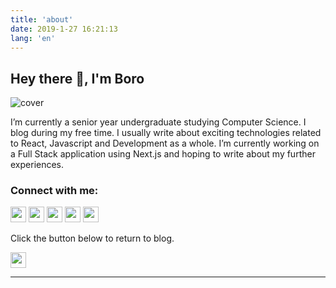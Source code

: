 ```yaml
---
title: 'about'
date: 2019-1-27 16:21:13
lang: 'en'
---
```


<div align="left">

## Hey there 👋, I'm Boro

![cover](/og.png)

I’m currently a senior year undergraduate studying Computer Science. I blog during my free time. I usually write about exciting technologies related to React, Javascript and Development as a whole. I’m currently working on a Full Stack application using Next.js and hoping to write about my further experiences.

</div>

### Connect with me:

<a href="https://sintu-boro.netlify.app/"><img src="https://img.shields.io/badge/portfolio-%beatport.svg?&style=for-the-badge&logo=polymer-project&logoColor=white" height=25></a>
<a href="https://boro-ui-ux.webflow.io/"><img src="https://img.shields.io/badge/UI/UX-%beatport.svg?color=orange&style=for-the-badge&logo=udacity&logoColor=white" height=25></a>
<a href="https://www.linkedin.com/in/sintu-boro-5a5aa415b/"><img src="https://img.shields.io/badge/linkedin-%230077B5.svg?&style=for-the-badge&logo=linkedin&logoColor=white" height=25></a>
<a href="https://www.instagram.com/middlechild.x/"><img src="https://img.shields.io/badge/instagram-%23E4405F.svg?&style=for-the-badge&logo=instagram&logoColor=white" height=25></a>
<a href="https://www.facebook.com/404slimboysavage/"><img src="https://img.shields.io/badge/facebook-%230077B5.svg?&style=for-the-badge&logo=facebook&logoColor=white" height=25></a>

<!-- <div align="center" class="LI-profile-badge"  data-version="v1" data-size="medium" data-locale="en_US" data-type="vertical" data-theme="dark" data-vanity="sintu-boro">

<a class="LI-simple-link" href='https://in.linkedin.com/in/sintu-boro?trk=profile-badge'>Sintu Boro</a>

</div> -->

<!-- <div class="LI-profile-badge"  data-version="v1" data-size="medium" data-locale="en_US" data-type="horizontal" data-theme="light" data-vanity="sintu-boro"><a class="LI-simple-link" href='https://in.linkedin.com/in/sintu-boro?trk=profile-badge'>Sintu Boro</a></div> -->

<!-- <div align="center">

[<img align="center" style="vertical-align:middle;margin-right:10px" alt="Boro.com" width="22px" src="https://raw.githubusercontent.com/Boro23-wq/open-iconic/8cafbd011e657823ae7423d13d4b0b0a531e5b82/svg/globe.svg"/>][blog]
[<img align="center" style="vertical-align:middle;margin-right:10px" alt="BoroLinkedin | LinkedIn" width="22px" src="https://raw.githubusercontent.com/Boro23-wq/simple-icons/b8b12d36ace89eb13d16077fc76daac51382d69e/icons/linkedin.svg" />][linkedin]
[<img align="center" style="vertical-align:middle;margin-right:10px" alt="BoroFacebook | Facebook" width="22px" src="https://raw.githubusercontent.com/Boro23-wq/simple-icons/1839c966030a73aad15aa85191af623529137334/icons/facebook.svg" />][facebook]
[<img align="center" style="vertical-align:middle;margin-right:10px" alt="BoroInstagram | Instagram" width="22px" src="https://raw.githubusercontent.com/Boro23-wq/simple-icons/92f62bfb4bf46bcf39f4a7e9c2d9e6c32fc951f7/icons/instagram.svg" />][instagram]

<br />
<br />

</div> -->

Click the button below to return to blog.

<a href="https://boro-blogs.netlify.app/"><img src="https://img.shields.io/badge/back to blog-%23E4405F.svg?&style=for-the-badge&logo=defender&logoColor=white" height=25></a>

<!-- [Click here to return to blog!](https://boro-blogs.netlify.app/) -->

---

[blog]: https://sintu-boro.netlify.app/

<!-- [twitter]: https://twitter.com/SintuBoro7 -->

[instagram]: https://instagram.com/middlechild.x
[facebook]: https://www.facebook.com/404slimboysavage/
[linkedin]: https://linkedin.com/in/sintu-boro
[tools]: #

<!-- **Boro23-wq/Boro23-wq** is a ✨ _special_ ✨ repository because its `README.md` (this file) appears on your GitHub profile. -->
